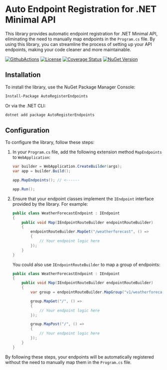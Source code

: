 # Auto Endpoint Registration for .NET Minimal API

This library provides automatic endpoint registration for .NET Minimal API, eliminating the need to manually map endpoints in the `Program.cs` file. By using this library, you can streamline the process of setting up your API endpoints, making your code cleaner and more maintainable.

[![GithubActions](https://github.com/Adolfok3/autoregisterendpoints/actions/workflows/main.yml/badge.svg)](https://github.com/Adolfok3/autoregisterendpoints/actions)
[![License](https://img.shields.io/badge/license-MIT-green)](./LICENSE)
[![Coverage Status](https://coveralls.io/repos/github/Adolfok3/AutoRegisterEndpoints/badge.svg?branch=main)](https://coveralls.io/github/Adolfok3/AutoRegisterEndpoints?branch=main)
[![NuGet Version](https://img.shields.io/nuget/vpre/autoregisterendpoints)](https://www.nuget.org/packages/autoregisterendpoints)

## Installation

To install the library, use the NuGet Package Manager Console:

```sh
Install-Package AutoRegisterEndpoints
```

Or via the .NET CLI:

```sh
dotnet add package AutoRegisterEndpoints
```

## Configuration

To configure the library, follow these steps:

1. In your `Program.cs` file, add the following extension method `MapEndpoints` to `WebApplication`:

    ```csharp
    var builder = WebApplication.CreateBuilder(args);
    var app = builder.Build();

    app.MapEndpoints(); // <------

    app.Run();
    ```

2. Ensure that your endpoint classes implement the `IEndpoint` interface provided by the library. For example:

    ```csharp
    public class WeatherForecastEndpoint : IEndpoint
    {
        public void Map(IEndpointRouteBuilder endpointRouteBuilder)
        {
            endpointRouteBuilder.MapGet("/weatherforecast", () =>
            {
                // Your endpoint logic here
            });
        }
    }
    ```

    You could also use `IEndpointRouteBuilder` to map a group of endpoints:

      ```csharp
      public class WeatherForecastEndpoint : IEndpoint
      {
          public void Map(IEndpointRouteBuilder endpointRouteBuilder)
          {
              var group = endpointRouteBuilder.MapGroup("v1/weatherforecast");

              group.MapGet("/", () =>
              {
                  // Your endpoint logic here
              });

              group.MapPost("/", () =>
              {
                  // Your endpoint logic here
              });
          }
      }
      ```

By following these steps, your endpoints will be automatically registered without the need to manually map them in the `Program.cs` file.


